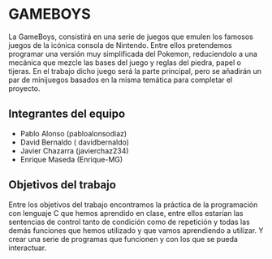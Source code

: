 # GAMEBOYS 
La GameBoys, consistirá en una serie de juegos que emulen los famosos juegos de la icónica consola de Nintendo. Entre ellos pretendemos programar una versión muy simplificada del Pokemon, reduciendolo a una mecánica que mezcle las bases del juego y reglas del piedra, papel o tijeras. En el trabajo dicho juego será la parte principal, pero se añadirán un par de minijuegos basados en la misma temática para completar el proyecto.

## Integrantes del equipo

* Pablo Alonso (pabloalonsodiaz)
* David  Bernaldo ( davidbernaldo)
* Javier Chazarra (javierchaz234)
* Enrique Maseda  (Enrique-MG)

## Objetivos del trabajo
Entre los objetivos del trabajo encontramos la práctica de la programación con lenguaje C que hemos aprendido en clase, entre ellos estarían las sentencias de control tanto de condición como de repetición y todas las demás funciones que hemos utilizado y que vamos aprendiendo a utilizar.
Y crear una serie de programas que funcionen y con los que se pueda interactuar.
